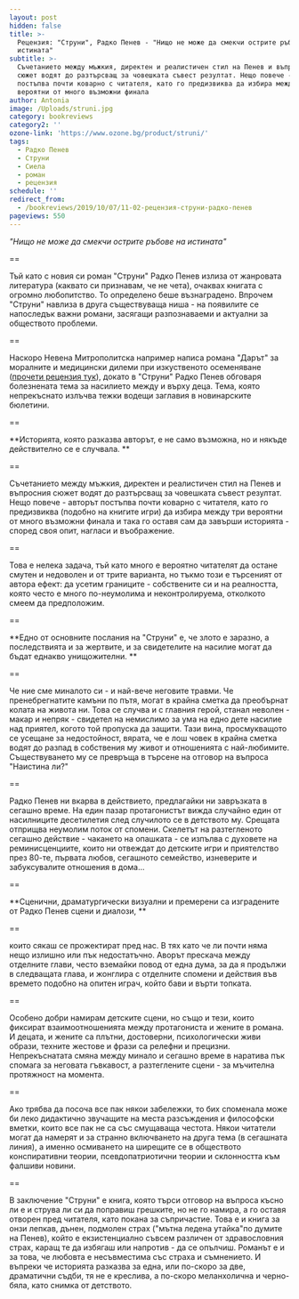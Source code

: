 ```yaml
---
layout: post
hidden: false
title: >-
  Рецензия: "Струни", Радко Пенев - "Нищо не може да смекчи острите ръбове на
  истината"
subtitle: >-
  Съчетанието между мъжкия, директен и реалистичен стил на Пенев и въпросния
  сюжет водят до разтърсващ за човешката съвест резултат. Нещо повече - авторът
  постъпва почти коварно с читателя, като го предизвиква да избира между три
  вероятни от много възможни финала
author: Antonia
image: /Uploads/struni.jpg
category: bookreviews
category2: ''
ozone-link: 'https://www.ozone.bg/product/struni/'
tags:
  - Радко Пенев
  - Струни
  - Сиела
  - роман
  - рецензия
schedule: ''
redirect_from:
  - /bookreviews/2019/10/07/11-02-рецензия-струни-радко-пенев
pageviews: 550
---
```

_"Нищо не може да смекчи острите ръбове на истината"_

\==

Тъй като с новия си роман "Струни" Радко Пенев излиза от жанровата литература (каквато си признавам, че не чета), очаквах книгата с огромно любопитство. То определено беше възнаградено. Впрочем "Струни" навлиза в друга съществуваща ниша - на появилите се напоследък важни романи, засягащи разпознаваеми и актуални за обществото проблеми. 

\==

Наскоро Невена Митрополитска например написа романа "Дарът" за моралните и медицински дилеми при изкуственото осеменяване ([прочети рецензия тук](https://literaturnirazgovori.com/bookreviews/2019/06/25/10-58-%D1%80%D0%B5%D1%86%D0%B5%D0%BD%D0%B7%D0%B8%D1%8F-%D0%B4%D0%B0%D1%80%D1%8A%D1%82-%D0%BD%D0%B5%D0%B2%D0%B5%D0%BD%D0%B0-%D0%BC%D0%B8%D1%82%D1%80%D0%BE%D0%BF%D0%BE%D0%BB%D0%B8%D1%82%D1%81%D0%BA%D0%B0.html)), докато в "Струни" Радко Пенев обговаря болезнената тема за насилието между и върху деца. Тема, която непрекъснато излъчва тежки водещи заглавия в новинарските бюлетини. 

\==

**Историята, която разказва авторът, е не само възможна, но и някъде действително се е случвала. **

\==

Съчетанието между мъжкия, директен и реалистичен стил на Пенев и въпросния сюжет водят до разтърсващ за човешката съвест резултат. Нещо повече - авторът постъпва почти коварно с читателя, като го предизвиква (подобно на книгите игри) да избира между три вероятни от много възможни финала и така го оставя сам да завърши историята - според своя опит, нагласи и въображение. 

\==

Това е нелека задача, тъй като много е вероятно читателят да остане смутен и недоволен и от трите варианта, но тъкмо този е търсеният от автора ефект: да усетим границите - собствените си и на реалността, която често е много по-неумолима и неконтролируема, отколкото смеем да предположим. 

\==

**Едно от основните послания на "Струни" е, че злото е заразно, а последствията и за жертвите, и за свидетелите на насилие могат да бъдат еднакво унищожителни. **

\==

Че ние сме миналото си - и най-вече неговите травми. Че пренебрегнатите камъни по пътя, могат в крайна сметка да преобърнат колата на живота ни. Това се случва и с главния герой, станал неволен - макар и непряк - свидетел на немислимо за ума на едно дете насилие над приятел, когото той пропуска да защити. Тази вина, просмукващото се усещане за недостойност, вярата, че е лош човек в крайна сметка водят до разпад в собствения му живот и отношенията с най-любимите. Съществуването му се превръща в търсене на отговор на въпроса "Наистина ли?"

\==

Радко Пенев ни вкарва в действието, предлагайки ни завръзката в сегашно време. На един пазар протагонистът вижда случайно един от насилниците десетилетия след случилото се в детството му. Срещата отприщва неумолим поток от спомени. Скелетът на разтегленото сегашно действие - чакането на опашката - се изпълва с духовете на реминисценциите, които ни отвеждат до детските игри и приятелство през 80-те, първата любов, сегашното семейство, изневерите и забуксувалите отношения в дома...

\==

**Сценични, драматургически визуални и премерени са изградените от Радко Пенев сцени и диалози, **

\==

които сякаш се прожектират пред нас. В тях като че ли почти няма нещо излишно или пък недостатъчно. Аворът прескача между отделните глави, често вземайки повод от една дума, за да я продължи в следващата глава, и жонглира с отделните спомени и действия във времето подобно на опитен играч, който бави и върти топката. 

\==

Особено добри намирам детските сцени, но също и тези, които фиксират взаимоотношенията между протагониста и жените в романа. И децата, и жените са плътни, достоверни, психологически живи образи, техните жестове и фрази са релефни и прецизни. Непрекъснатата смяна между минало и сегашно време в наратива пък спомага за неговата гъвкавост, а разтеглените сцени - за мъчителна протяжност на момента. 

\==

Ако трябва да посоча все пак някои забележки, то бих споменала може би леко дидактично звучащите на места разсъждения и философски вметки, които все пак не са със смущаваща честота. Някои читатели могат да намерят и за странно включването на друга тема (в сегашната линия), а именно осмиването на ширещите се в обществото конспиративни теории, псевдопатриотични теории и склонността към фалшиви новини.

\==

В заключение "Струни" е книга, която търси отговор на въпроса късно ли е и струва ли си да поправиш грешките, но не го намира, а го оставя отворен пред читателя, като покана за съпричастие. Това е и книга за онзи лепкав, дънен, подмолен страх ("мътна ледена утайка"по думите на Пенев), който е екзистенциално съвсем различен от здравословния страх, каращ те да избягаш или напротив - да се опълчиш. Романът е и за това, че любовта е несъвместима със страха и съмнението. И въпреки че историята разказва за една, или по-скоро за две, драматични съдби, тя не е креслива, а по-скоро меланхолична и черно-бяла, като снимка от детството.
